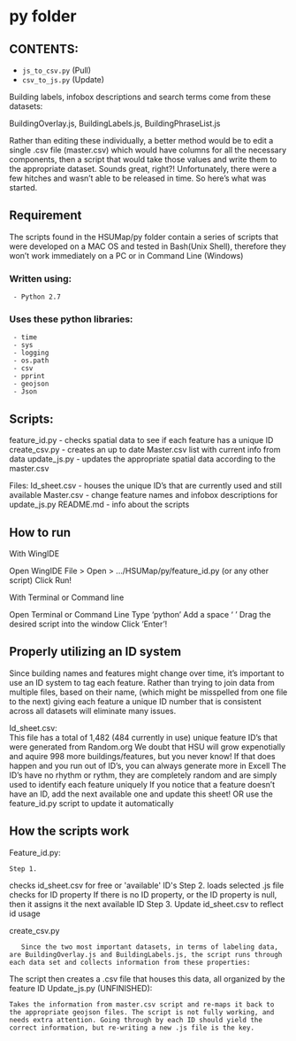 # py folder

## CONTENTS:
- `js_to_csv.py` (Pull)
- `csv_to_js.py` (Update)
    
	
	
Building labels, infobox descriptions and search terms come from these datasets:

BuildingOverlay.js, 
BuildingLabels.js, 
BuildingPhraseList.js 

Rather than editing these individually, a better method would be to edit a single .csv file (master.csv) which would have columns for all the necessary components, then a script that would take those values and write them to the appropriate dataset. Sounds great, right?! Unfortunately, there were a few hitches and wasn’t able to be released in time. So here’s what was started.

## Requirement

The scripts found in the HSUMap/py folder contain a series of scripts that were developed on a MAC OS and tested in Bash(Unix Shell), therefore they won’t work immediately on a PC or in Command Line (Windows) 

### Written using:
     - Python 2.7

### Uses these python libraries:
     - time
     - sys
     - logging
     - os.path
     - csv
     - pprint
     - geojson
     - Json
	 
## Scripts:
feature_id.py 	- checks spatial data to see if each feature has a unique ID
create_csv.py 	- creates an up to date Master.csv list with current info from data
update_js.py	- updates the appropriate spatial data according to the master.csv

Files:
Id_sheet.csv	- houses the unique ID’s that are currently used and still available
Master.csv		- change feature names and infobox descriptions for update_js.py
README.md		- info about the scripts

## How to run


With WingIDE

Open WingIDE
File > Open > .../HSUMap/py/feature_id.py (or any other script)
Click Run!



With Terminal or Command line

Open Terminal or Command Line
Type ‘python’
Add a space ‘ ’
Drag the desired script into the window
Click ‘Enter’!


## Properly utilizing an ID system

Since building names and features might change over time, it’s important to use an ID system to tag each feature. Rather than trying to join data from multiple files, based on their name, (which might be misspelled from one file to the next) giving each feature a unique ID number that is consistent across all datasets will eliminate many issues. 

Id_sheet.csv:                 
This file has a total of 1,482 (484 currently in use) unique feature ID’s that were generated from Random.org
We doubt that HSU will grow expenotially and aquire 998 more buildings/features, but you never know! If that does happen and you run out of ID’s, you can always generate more in Excell
The ID’s have no rhythm or rythm, they are completely random and are simply used to identify each feature uniquely
If you notice that a feature doesn’t have an ID, add the next available one and update this sheet!
OR use the feature_id.py  script to update it automatically

## How the scripts work


Feature_id.py:

	Step 1.
checks id_sheet.csv for free or 'available' ID's
	Step 2.
loads selected .js file
checks for ID property
If there is no ID property, or the ID property is null, then it assigns it the next available ID
	Step 3.
Update id_sheet.csv to reflect id usage


create_csv.py 

       Since the two most important datasets, in terms of labeling data, are BuildingOverlay.js and BuildingLabels.js, the script runs through each data set and collects information from these properties:



The script then creates a .csv file that houses this data, all organized by the feature ID
Update_js.py (UNFINISHED):

	Takes the information from master.csv script and re-maps it back to the appropriate geojson files. The script is not fully working, and needs extra attention. Going through by each ID should yield the correct information, but re-writing a new .js file is the key.










